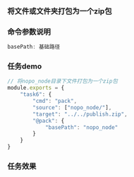 ### 将文件或文件夹打包为一个zip包

### 命令参数说明
```js
basePath: 基础路径
```

### 任务demo
```js
// 将nopo_node目录下文件打包为一个zip包
module.exports = {
    "task6": {
        "cmd": "pack",
        "source": ["nopo_node/"],
        "target": "../../publish.zip",
        "@pack": {
            "basePath": "nopo_node"
        }
    }
}
```

### 任务效果